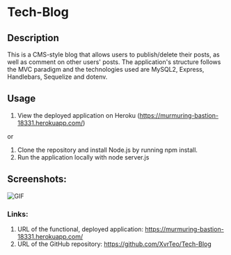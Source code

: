 # Tech-Blog

## Description

This is a CMS-style blog that allows users to publish/delete their posts, as well as comment on other users' posts. The application's structure follows the MVC paradigm and the technologies used are MySQL2, Express, Handlebars, Sequelize and dotenv.

## Usage

1. View the deployed application on Heroku (https://murmuring-bastion-18331.herokuapp.com/)

or

1. Clone the repository and install Node.js by running npm install.
2. Run the application locally with node server.js

## Screenshots:

![GIF](./assets/Animation.gif)

### Links:

1. URL of the functional, deployed application: https://murmuring-bastion-18331.herokuapp.com/
2. URL of the GitHub repository: https://github.com/XvrTeo/Tech-Blog

